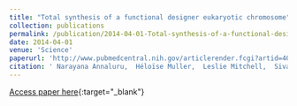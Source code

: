 ```yaml
---
title: "Total synthesis of a functional designer eukaryotic chromosome"
collection: publications
permalink: /publication/2014-04-01-Total-synthesis-of-a-functional-designer-eukaryotic-chromosome
date: 2014-04-01
venue: 'Science'
paperurl: 'http://www.pubmedcentral.nih.gov/articlerender.fcgi?artid=4033833&tool=pmcentrez&rendertype=abstract'
citation: ' Narayana Annaluru,  Héloïse Muller,  Leslie Mitchell,  Sivaprakash Ramalingam,  Giovanni Stracquadanio,  Sarah Richardson,  Jessica Dymond,  Zheng Kuang,  Lisa Scheifele,  Eric Cooper,  Yizhi Cai,  Karen Zeller,  Neta Agmon,  Jeffrey Han,  Michalis Hadjithomas,  Jennifer Tullman,  Katrina Caravelli,  Kimberly Cirelli,  Zheyuan Guo,  Viktoriya London,  Apurva Yeluru,  Sindurathy Murugan,  Karthikeyan Kandavelou,  Nicolas Agier,  Gilles Fischer,  Kun Yang,  J Martin,  Murat Bilgel,  Pavlo Bohutski,  Kristin Boulier,  Brian Capaldo,  Joy Chang,  Kristie Charoen,  Woo Choi,  Peter Deng,  James DiCarlo,  Judy Doong,  Jessilyn Dunn,  Jason Feinberg,  Christopher Fernandez,  Charlotte Floria,  David Gladowski,  Pasha Hadidi,  Isabel Ishizuka,  Javaneh Jabbari,  Calvin Lau,  Pablo Lee,  Sean Li,  Denise Lin,  Matthias Linder,  Jonathan Ling,  Jaime Liu,  Jonathan Liu,  Mariya London,  Henry Ma,  Jessica Mao,  Jessica McDade,  Alexandra McMillan,  Aaron Moore,  Won Oh,  Yu Ouyang,  Ruchi Patel,  Marina Paul,  Laura Paulsen,  Judy Qiu,  Alex Rhee,  Matthew Rubashkin,  Ina Soh,  Nathaniel Sotuyo,  Venkatesh Srinivas,  Allison Suarez,  Andy Wong,  Remus Wong,  Wei Xie,  Yijie Xu,  Allen Yu,  Romain Koszul,  Joel Bader,  Jef Boeke,  Srinivasan Chandrasegaran, &quot;Total synthesis of a functional designer eukaryotic chromosome.&quot; Science, 2014.'
---
```

[Access paper here](http://www.pubmedcentral.nih.gov/articlerender.fcgi?artid=4033833&tool=pmcentrez&rendertype=abstract){:target="_blank"}
